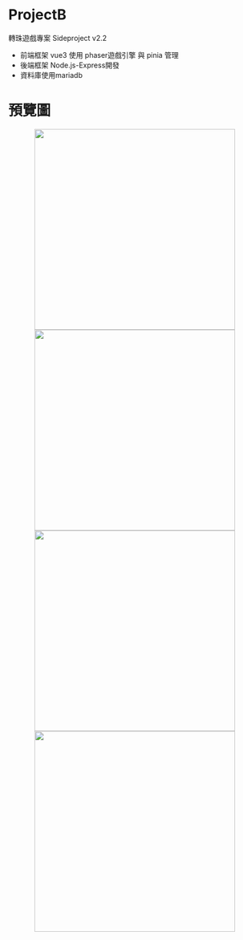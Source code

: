 # ProjectB

轉珠遊戲專案 Sideproject v2.2<br>
- 前端框架 vue3 使用 phaser遊戲引擎 與 pinia 管理<br>
- 後端框架 Node.js-Express開發
- 資料庫使用mariadb

# 預覽圖

<div align=center>
  <img width "300" height="400" src="https://github.com/jiunfeng/ProjectB/assets/84163351/31663d17-6c31-4ad7-a512-fa43c9996f2c"/>
<img width "300" height="400" src="https://github.com/jiunfeng/ProjectB/assets/84163351/03d1900c-7fc5-4eeb-acd9-ffad0f2b0347"/>
<img width "300" height="400" src="https://github.com/jiunfeng/ProjectB/assets/84163351/036f30d7-a50d-441c-a155-cfd7016db9f0"/>
  <img width "300" height="400" src="https://github.com/jiunfeng/ProjectB/assets/84163351/698cd148-8e40-4365-b2e3-18cfdba5bc4c"/>
</div>
